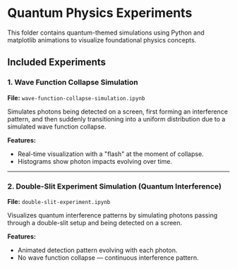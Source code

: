 # Quantum Physics Experiments

This folder contains quantum-themed simulations using Python and matplotlib animations to visualize foundational physics concepts.

## Included Experiments

### 1. Wave Function Collapse Simulation

**File:** `wave-function-collapse-simulation.ipynb`

Simulates photons being detected on a screen, first forming an interference pattern, and then suddenly transitioning into a uniform distribution due to a simulated wave function collapse.

**Features:**
- Real-time visualization with a "flash" at the moment of collapse.
- Histograms show photon impacts evolving over time.

---

### 2. Double-Slit Experiment Simulation (Quantum Interference)

**File:** `double-slit-experiment.ipynb`

Visualizes quantum interference patterns by simulating photons passing through a double-slit setup and being detected on a screen.

**Features:**
- Animated detection pattern evolving with each photon.
- No wave function collapse — continuous interference pattern.

